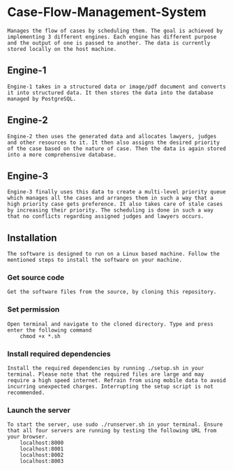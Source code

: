 # Case-Flow-Management-System

    Manages the flow of cases by scheduling them. The goal is achieved by implementing 3 different engines. Each engine has different purpose and the output of one is passed to another. The data is currently stored locally on the host machine.

## Engine-1

    Engine-1 takes in a structured data or image/pdf document and converts it into structured data. It then stores the data into the database managed by PostgreSQL.

## Engine-2

    Engine-2 then uses the generated data and allocates lawyers, judges and other resources to it. It then also assigns the desired priority of the case based on the nature of case. Then the data is again stored into a more comprehensive database.

## Engine-3

    Engine-3 finally uses this data to create a multi-level priority queue which manages all the cases and arranges them in such a way that a high priority case gets preference. It also takes care of stale cases by increasing their priority. The scheduling is done in such a way that no conflicts regarding assigned judges and lawyers occurs.

## Installation

    The software is designed to run on a Linux based machine. Follow the mentioned steps to install the software on your machine.

### Get source code

    Get the software files from the source, by cloning this repository.

### Set permission

    Open terminal and navigate to the cloned directory. Type and press enter the following command
        chmod +x *.sh

### Install required dependencies

    Install the required dependencies by running ./setup.sh in your terminal. Please note that the required files are large and may require a high speed internet. Refrain from using mobile data to avoid incurring unexpected charges. Interrupting the setup script is not recommended.

### Launch the server

    To start the server, use sudo ./runserver.sh in your terminal. Ensure that all four servers are running by testing the following URL from your browser.
        localhost:8000
        localhost:8001
        localhost:8002
        localhost:8003 
